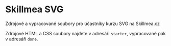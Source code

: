 # Skillmea SVG
Zdrojové a vypracované soubory pro účastníky kurzu SVG na Skillmea.cz

Zdrojové HTML a CSS soubory najdete v adresáři ```starter```, vypracované pak v adresáři ```done```.
